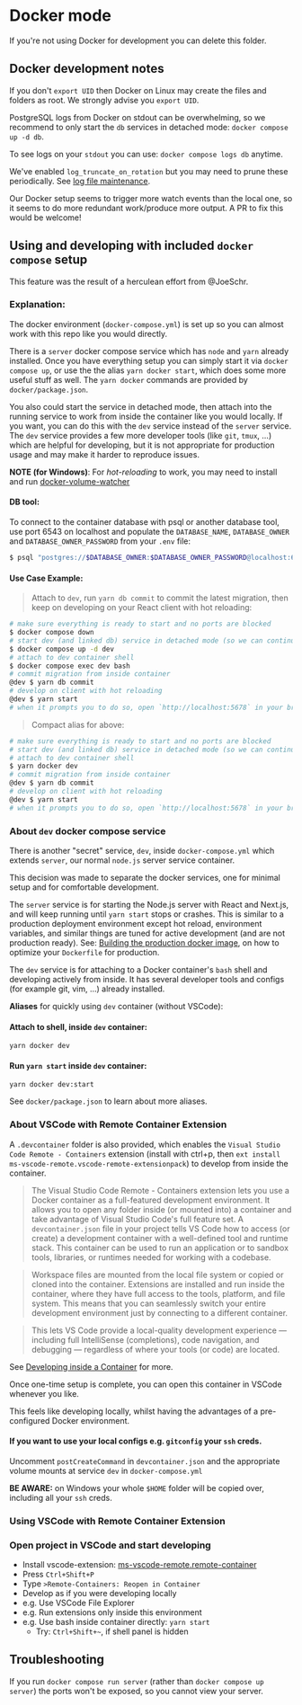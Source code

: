 # Docker mode

If you're not using Docker for development you can delete this folder.

## Docker development notes

If you don't `export UID` then Docker on Linux may create the files and folders
as root. We strongly advise you `export UID`.

PostgreSQL logs from Docker on stdout can be overwhelming, so we recommend to
only start the `db` services in detached mode: `docker compose up -d db`.

To see logs on your `stdout` you can use: `docker compose logs db` anytime.

We've enabled `log_truncate_on_rotation` but you may need to prune these
periodically. See
[log file maintenance](https://www.postgresql.org/docs/current/logfile-maintenance.html).

Our Docker setup seems to trigger more watch events than the local one, so it
seems to do more redundant work/produce more output. A PR to fix this would be
welcome!

## Using and developing with included `docker compose` setup

This feature was the result of a herculean effort from @JoeSchr.

### Explanation:

The docker environment (`docker-compose.yml`) is set up so you can almost work
with this repo like you would directly.

There is a `server` docker compose service which has `node` and `yarn` already
installed. Once you have everything setup you can simply start it via
`docker compose up`, or use the the alias `yarn docker start`, which does some
more useful stuff as well. The `yarn docker` commands are provided by
`docker/package.json`.

You also could start the service in detached mode, then attach into the running
service to work from inside the container like you would locally. If you want,
you can do this with the `dev` service instead of the `server` service. The
`dev` service provides a few more developer tools (like `git`, `tmux`, ...)
which are helpful for developing, but it is not appropriate for production usage
and may make it harder to reproduce issues.

**NOTE (for Windows)**: For _hot-reloading_ to work, you may need to install and
run
[docker-volume-watcher](https://github.com/merofeev/docker-windows-volume-watcher)

#### DB tool:

To connect to the container database with psql or another database tool, use
port 6543 on localhost and populate the `DATABASE_NAME`, `DATABASE_OWNER` and
`DATABASE_OWNER_PASSWORD` from your `.env` file:

```bash
$ psql "postgres://$DATABASE_OWNER:$DATABASE_OWNER_PASSWORD@localhost:6543/$DATABASE_NAME"
```

#### Use Case Example:

> Attach to `dev`, run `yarn db commit` to commit the latest migration, then
> keep on developing on your React client with hot reloading:

```sh
# make sure everything is ready to start and no ports are blocked
$ docker compose down
# start dev (and linked db) service in detached mode (so we can continue typing)
$ docker compose up -d dev
# attach to dev container shell
$ docker compose exec dev bash
# commit migration from inside container
@dev $ yarn db commit
# develop on client with hot reloading
@dev $ yarn start
# when it prompts you to do so, open `http://localhost:5678` in your browser
```

> Compact alias for above:

```sh
# make sure everything is ready to start and no ports are blocked
# start dev (and linked db) service in detached mode (so we can continue typing)
# attach to dev container shell
$ yarn docker dev
# commit migration from inside container
@dev $ yarn db commit
# develop on client with hot reloading
@dev $ yarn start
# when it prompts you to do so, open `http://localhost:5678` in your browser
```

### About `dev` docker compose service

There is another "secret" service, `dev`, inside `docker-compose.yml` which
extends `server`, our normal `node.js` server service container.

This decision was made to separate the docker services, one for minimal setup
and for comfortable development.

The `server` service is for starting the Node.js server with React and Next.js,
and will keep running until `yarn start` stops or crashes. This is similar to a
production deployment environment except hot reload, environment variables, and
similar things are tuned for active development (and are not production ready).
See:
[Building the production docker image](#building_the_production_docker_image),
on how to optimize your `Dockerfile` for production.

The `dev` service is for attaching to a Docker container's `bash` shell and
developing actively from inside. It has several developer tools and configs (for
example git, vim, ...) already installed.

**Aliases** for quickly using `dev` container (without VSCode):

#### Attach to shell, inside `dev` container:

```
yarn docker dev
```

#### Run `yarn start` inside `dev` container:

```
yarn docker dev:start
```

See `docker/package.json` to learn about more aliases.

### About VSCode with Remote Container Extension

A `.devcontainer` folder is also provided, which enables the
`Visual Studio Code Remote - Containers` extension (install with ctrl+p, then
`ext install ms-vscode-remote.vscode-remote-extensionpack`) to develop from
inside the container.

> The Visual Studio Code Remote - Containers extension lets you use a Docker
> container as a full-featured development environment. It allows you to open
> any folder inside (or mounted into) a container and take advantage of Visual
> Studio Code's full feature set. A `devcontainer.json` file in your project
> tells VS Code how to access (or create) a development container with a
> well-defined tool and runtime stack. This container can be used to run an
> application or to sandbox tools, libraries, or runtimes needed for working
> with a codebase.

> Workspace files are mounted from the local file system or copied or cloned
> into the container. Extensions are installed and run inside the container,
> where they have full access to the tools, platform, and file system. This
> means that you can seamlessly switch your entire development environment just
> by connecting to a different container.

> This lets VS Code provide a local-quality development experience — including
> full IntelliSense (completions), code navigation, and debugging — regardless
> of where your tools (or code) are located.

See
[Developing inside a Container](https://code.visualstudio.com/docs/remote/containers)
for more.

Once one-time setup is complete, you can open this container in VSCode whenever
you like.

This feels like developing locally, whilst having the advantages of a
pre-configured Docker environment.

#### If you want to use your local configs e.g. `gitconfig` your `ssh` creds.

Uncomment `postCreateCommand` in `devcontainer.json` and the appropriate volume
mounts at service `dev` in `docker-compose.yml`

**BE AWARE:** on Windows your whole `$HOME` folder will be copied over,
including all your `ssh` creds.

### Using VSCode with Remote Container Extension

### Open project in VSCode and start developing

- Install vscode-extension:
  [ms-vscode-remote.remote-container](https://marketplace.visualstudio.com/items?itemName=ms-vscode-remote.remote-containers)
- Press `Ctrl+Shift+P`
- Type `>Remote-Containers: Reopen in Container`
- Develop as if you were developing locally
- e.g. Use VSCode File Explorer
- e.g. Run extensions only inside this environment
- e.g. Use bash inside container directly: `yarn start`
  - Try: `Ctrl+Shift+~`, if shell panel is hidden

## Troubleshooting

If you run `docker compose run server` (rather than `docker compose up server`)
the ports won't be exposed, so you cannot view your server.
